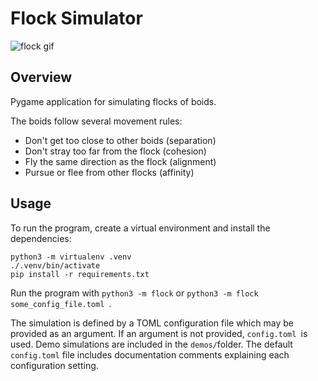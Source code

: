 # Flock Simulator

![flock gif](https://media1.giphy.com/media/v1.Y2lkPTc5MGI3NjExYzR2bGFsazJqY28wM2ZqcWFwejQyeTJkcnh3M2o5aHVqdWkxbnBmOSZlcD12MV9pbnRlcm5hbF9naWZfYnlfaWQmY3Q9Zw/55pW0cL1wTTsIErkl7/giphy.gif)

## Overview

Pygame application for simulating flocks of boids.

The boids follow several movement rules:

- Don't get too close to other boids (separation)
- Don't stray too far from the flock (cohesion)
- Fly the same direction as the flock (alignment)
- Pursue or flee from other flocks (affinity)

## Usage

To run the program, create a virtual environment and install the dependencies:

```
python3 -m virtualenv .venv
./.venv/bin/activate
pip install -r requirements.txt
```

Run the program with `python3 -m flock` or `python3 -m flock some_config_file.toml `.

The simulation is defined by a TOML configuration file which may be provided as an argument. If an argument is not provided, `config.toml `is used. Demo simulations are included in the `demos/`folder. The default `config.toml` file includes documentation comments explaining each configuration setting.
